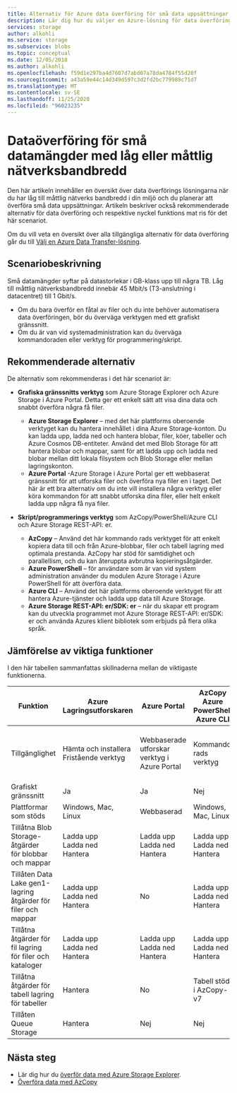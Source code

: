 ```yaml
---
title: Alternativ för Azure data överföring för små data uppsättningar med låg till måttlig nätverks bandbredd | Microsoft Docs
description: Lär dig hur du väljer en Azure-lösning för data överföring när du har låg till måttlig nätverks bandbredd i din miljö och du planerar att överföra små data uppsättningar.
services: storage
author: alkohli
ms.service: storage
ms.subservice: blobs
ms.topic: conceptual
ms.date: 12/05/2018
ms.author: alkohli
ms.openlocfilehash: f59d1e297ba4d7607d7abd07a78da4784f55d20f
ms.sourcegitcommit: a43a59e44c14d349d597c3d2fd2bc779989c71d7
ms.translationtype: MT
ms.contentlocale: sv-SE
ms.lasthandoff: 11/25/2020
ms.locfileid: "96023235"
---
```

# <a name="data-transfer-for-small-datasets-with-low-to-moderate-network-bandwidth"></a>Dataöverföring för små datamängder med låg eller måttlig nätverksbandbredd
 
Den här artikeln innehåller en översikt över data överförings lösningarna när du har låg till måttlig nätverks bandbredd i din miljö och du planerar att överföra små data uppsättningar. Artikeln beskriver också rekommenderade alternativ för data överföring och respektive nyckel funktions mat ris för det här scenariot.

Om du vill veta en översikt över alla tillgängliga alternativ för data överföring går du till [Välj en Azure Data Transfer-lösning](storage-choose-data-transfer-solution.md).

## <a name="scenario-description"></a>Scenariobeskrivning

Små datamängder syftar på datastorlekar i GB-klass upp till några TB. Låg till måttlig nätverksbandbredd innebär 45 Mbit/s (T3-anslutning i datacentret) till 1 Gbit/s.

- Om du bara överför en fåtal av filer och du inte behöver automatisera data överföringen, bör du överväga verktygen med ett grafiskt gränssnitt.
- Om du är van vid systemadministration kan du överväga kommandoraden eller verktyg för programmering/skript.

## <a name="recommended-options"></a>Rekommenderade alternativ

De alternativ som rekommenderas i det här scenariot är:

- **Grafiska gränssnitts verktyg** som Azure Storage Explorer och Azure Storage i Azure Portal. Detta ger ett enkelt sätt att visa dina data och snabbt överföra några få filer.

    - **Azure Storage Explorer** – med det här plattforms oberoende verktyget kan du hantera innehållet i dina Azure Storage-konton. Du kan ladda upp, ladda ned och hantera blobar, filer, köer, tabeller och Azure Cosmos DB-entiteter. Använd det med Blob Storage för att hantera blobar och mappar, samt för att ladda upp och ladda ned blobar mellan ditt lokala filsystem och Blob Storage eller mellan lagringskonton.
    - **Azure Portal** -Azure Storage i Azure Portal ger ett webbaserat gränssnitt för att utforska filer och överföra nya filer en i taget. Det här är ett bra alternativ om du inte vill installera några verktyg eller köra kommandon för att snabbt utforska dina filer, eller helt enkelt ladda upp några få nya filer.

- **Skript/programmerings verktyg** som AzCopy/PowerShell/Azure CLI och Azure Storage REST-API: er.

    - **AzCopy** – Använd det här kommando rads verktyget för att enkelt kopiera data till och från Azure-blobbar, filer och tabell lagring med optimala prestanda. AzCopy har stöd för samtidighet och parallellism, och du kan återuppta avbrutna kopieringsåtgärder.
    - **Azure PowerShell** – för användare som är van vid system administration använder du modulen Azure Storage i Azure PowerShell för att överföra data.
    - **Azure CLI** – Använd det här plattforms oberoende verktyget för att hantera Azure-tjänster och ladda upp data till Azure Storage.
    - **Azure Storage REST-API: er/SDK: er** – när du skapar ett program kan du utveckla programmet mot Azure Storage REST-API: er/SDK: er och använda Azures klient bibliotek som erbjuds på flera olika språk.


## <a name="comparison-of-key-capabilities"></a>Jämförelse av viktiga funktioner

I den här tabellen sammanfattas skillnaderna mellan de viktigaste funktionerna.

| Funktion | Azure Lagringsutforskaren | Azure Portal | AzCopy<br>Azure PowerShell<br>Azure CLI | Azure Storage REST-API: er eller SDK: er |
|---------|------------------------|--------------|-----------------------------------------|---------------------------------|
| Tillgänglighet | Hämta och installera <br>Fristående verktyg | Webbaserade utforskar verktyg i Azure Portal | Kommando rads verktyg |Programmerbara gränssnitt i .NET, Java, python, Java Script, C++, go, ruby och PHP |
| Grafiskt gränssnitt | Ja | Ja | Nej | Nej |
| Plattformar som stöds | Windows, Mac, Linux | Webbaserad |Windows, Mac, Linux |Alla plattformar |
| Tillåtna Blob Storage-åtgärder<br>för blobbar och mappar | Ladda upp<br>Ladda ned<br>Hantera | Ladda upp<br>Ladda ned<br>Hantera |Ladda upp<br>Ladda ned<br>Hantera | Ja, anpassningsbar |
| Tillåten Data Lake gen1-lagring<br>åtgärder för filer och mappar | Ladda upp<br>Ladda ned<br>Hantera | No |Ladda upp<br>Ladda ned<br>Hantera                   | No |
| Tillåtna åtgärder för fil lagring<br>för filer och kataloger | Ladda upp<br>Ladda ned<br>Hantera | Ladda upp<br>Ladda ned<br>Hantera   |Ladda upp<br>Ladda ned<br>Hantera | Ja, anpassningsbar |
| Tillåtna åtgärder för tabell lagring<br>för tabeller |Hantera | No |Tabell stöd i AzCopy-v7 |Ja, anpassningsbar|
| Tillåten Queue Storage | Hantera | Nej  |Nej | Ja, är anpassningsbar|


## <a name="next-steps"></a>Nästa steg

- Lär dig hur du [överför data med Azure Storage Explorer](../../machine-learning/team-data-science-process/move-data-to-azure-blob-using-azure-storage-explorer.md).
- [Överföra data med AzCopy](./storage-use-azcopy-v10.md)